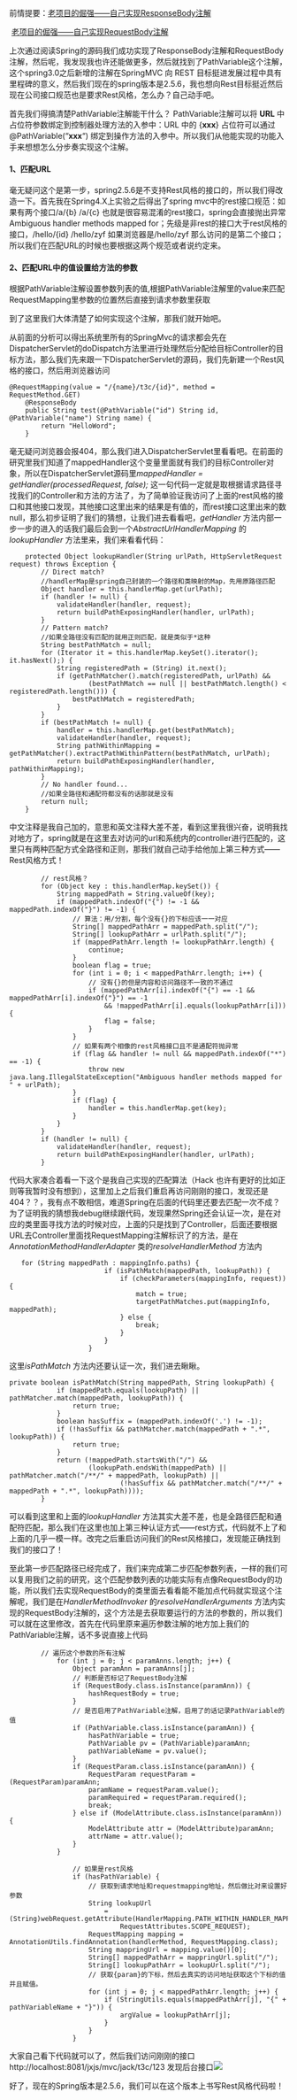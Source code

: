 前情提要：[老项目的倔强——自己实现ResponseBody注解](http://artery.thunisoft.com/posts/detail/654e3c74f2dd415b931d3c00aa90b5d8)

​		 [老项目的倔强——自己实现RequestBody注解](http://artery.thunisoft.com/posts/detail/d99b479e798540f3b346e7c23aa0ce04)

上次通过阅读Spring的源码我们成功实现了ResponseBody注解和RequestBody注解，然后呢，我发现我也许还能做更多，然后就找到了PathVariable这个注解，这个spring3.0之后新增的注解在SpringMVC 向 REST 目标挺进发展过程中具有里程碑的意义，然后我们现在的spring版本是2.5.6，我也想向Rest目标挺近然后现在公司接口规范也是要求Rest风格，怎么办？自己动手吧。



首先我们得搞清楚PathVariable注解能干什么？ PathVariable注解可以将 **URL** 中占位符参数绑定到控制器处理方法的入参中：URL 中的 {**xxx**} 占位符可以通过@PathVariable(“**xxx**“) 绑定到操作方法的入参中。所以我们从他能实现的功能入手来想想怎么分步奏实现这个注解。

#### 1、匹配URL

毫无疑问这个是第一步，spring2.5.6是不支持Rest风格的接口的，所以我们得改造一下。首先我在Spring4.X上实验之后得出了spring mvc中的rest接口规范：如果有两个接口/a/{b}  /a/{c} 也就是很容易混淆的rest接口，spring会直接抛出异常Ambiguous handler methods mapped for；先级是非rest的接口大于rest风格的接口，/hello/{id} /hello/zyf 如果浏览器是/hello/zyf 那么访问的是第二个接口；所以我们在匹配URL的时候也要根据这两个规范或者说约定来。

#### 2、匹配URL中的值设置给方法的参数

根据PathVariable注解设置参数列表的值,根据PathVariable注解里的value来匹配RequestMapping里参数的位置然后直接到请求参数里获取



到了这里我们大体清楚了如何实现这个注解，那我们就开始吧。



从前面的分析可以得出系统里所有的SpringMvc的请求都会先在DispatcherServlet的doDispatch方法里进行处理然后分配给目标Controller的目标方法，那么我们先来跟一下DispatcherServlet的源码，我们先新建一个Rest风格的接口，然后用浏览器访问

```
@RequestMapping(value = "/{name}/t3c/{id}", method = RequestMethod.GET)
    @ResponseBody
    public String test(@PathVariable("id") String id, @PathVariable("name") String name) {
        return "HelloWord";
    }
```

毫无疑问浏览器会报404，那么我们进入DispatcherServlet里看看吧。在前面的研究里我们知道了mappedHandler这个变量里面就有我们的目标Controller对象，所以在DispatcherServlet源码里*mappedHandler = getHandler(processedRequest, false);* 这一句代码一定就是取根据请求路径寻找我们的Controller和方法的方法了，为了简单验证我访问了上面的rest风格的接口和其他接口发现，其他接口这里出来的结果是有值的，而rest接口这里出来的数null，那么初步证明了我们的猜想，让我们进去看看吧，*getHandler* 方法内部一步一步的进入的话我们最后会到一个*AbstractUrlHandlerMapping* 的*lookupHandler* 方法里来，我们来看看代码：

```
	protected Object lookupHandler(String urlPath, HttpServletRequest request) throws Exception {
		// Direct match?
		//handlerMap是spring自己封装的一个路径和类映射的Map，先用原路径匹配
		Object handler = this.handlerMap.get(urlPath);
		if (handler != null) {
			validateHandler(handler, request);
			return buildPathExposingHandler(handler, urlPath);
		}
		// Pattern match?
		//如果全路径没有匹配的就用正则匹配，就是类似于*这种
		String bestPathMatch = null;
		for (Iterator it = this.handlerMap.keySet().iterator(); it.hasNext();) {
			String registeredPath = (String) it.next();
			if (getPathMatcher().match(registeredPath, urlPath) &&
					(bestPathMatch == null || bestPathMatch.length() < registeredPath.length())) {
				bestPathMatch = registeredPath;
			}
		}
		if (bestPathMatch != null) {
			handler = this.handlerMap.get(bestPathMatch);
			validateHandler(handler, request);
			String pathWithinMapping = getPathMatcher().extractPathWithinPattern(bestPathMatch, urlPath);
			return buildPathExposingHandler(handler, pathWithinMapping);
		}
		// No handler found...
		//如果全路径和通配符都没有的话那就是没有
		return null;
	}
```

中文注释是我自己加的，意思和英文注释大差不差，看到这里我很兴奋，说明我找对地方了，spring就是在这里去对访问的url和系统内的controller进行匹配的，这里只有两种匹配方式全路径和正则，那我们就自己动手给他加上第三种方式——Rest风格方式！

```
  		// rest风格？
        for (Object key : this.handlerMap.keySet()) {
            String mappedPath = String.valueOf(key);
            if (mappedPath.indexOf("{") != -1 && mappedPath.indexOf("}") != -1) {
                // 算法：用/分割，每个没有{}的下标应该一一对应
                String[] mappedPathArr = mappedPath.split("/");
                String[] lookupPathArr = urlPath.split("/");
                if (mappedPathArr.length != lookupPathArr.length) {
                    continue;
                }
                boolean flag = true;
                for (int i = 0; i < mappedPathArr.length; i++) {
                    // 没有{}的但是内容和访问路径不一致的不通过
                    if (mappedPathArr[i].indexOf("{") == -1 && mappedPathArr[i].indexOf("}") == -1
                        && !mappedPathArr[i].equals(lookupPathArr[i])) {
                        flag = false;
                    }
                }
                // 如果有两个相像的rest风格接口且不是通配符抛异常
                if (flag && handler != null && mappedPath.indexOf("*") == -1) {
                    throw new java.lang.IllegalStateException("Ambiguous handler methods mapped for " + urlPath);
                }
                if (flag) {
                    handler = this.handlerMap.get(key);
                }
            }
        }
        if (handler != null) {
            validateHandler(handler, request);
            return buildPathExposingHandler(handler, urlPath);
        }
```

代码大家凑合着看一下这个是我自己实现的匹配算法（Hack 也许有更好的比如正则等我暂时没有想到），这里加上之后我们重启再访问刚刚的接口，发现还是404？？，我有点不敢相信，难道Spring在后面的代码里还要去匹配一次不成？ 为了证明我的猜想我debug继续跟代码，发现果然Spring还会认证一次，是在对应的类里面寻找方法的时候对应，上面的只是找到了Controller，后面还要根据URL去Controller里面找RequestMapping注解标识了的方法，是在*AnnotationMethodHandlerAdapter* 类的*resolveHandlerMethod* 方法内

```
   for (String mappedPath : mappingInfo.paths) {
                        if (isPathMatch(mappedPath, lookupPath)) {
                            if (checkParameters(mappingInfo, request)) {
                                match = true;
                                targetPathMatches.put(mappingInfo, mappedPath);
                            } else {
                                break;
                            }
                        }
                    }
```

这里*isPathMatch* 方法内还要认证一次，我们进去瞅瞅。

```
private boolean isPathMatch(String mappedPath, String lookupPath) {
			if (mappedPath.equals(lookupPath) || pathMatcher.match(mappedPath, lookupPath)) {
				return true;
			}
			boolean hasSuffix = (mappedPath.indexOf('.') != -1);
			if (!hasSuffix && pathMatcher.match(mappedPath + ".*", lookupPath)) {
				return true;
			}
			return (!mappedPath.startsWith("/") &&
					(lookupPath.endsWith(mappedPath) || pathMatcher.match("/**/" + mappedPath, lookupPath) ||
							(!hasSuffix && pathMatcher.match("/**/" + mappedPath + ".*", lookupPath))));
		}
```

可以看到这里和上面的*lookupHandler* 方法其实大差不差，也是全路径匹配和通配符匹配，那么我们在这里也加上第三种认证方式——rest方式，代码就不上了和上面的几乎一模一样。改完之后重启访问我们的Rest风格接口，发现能正确找到我们的接口了！



至此第一步匹配路径已经完成了，我们来完成第二步匹配参数列表，一样的我们可以复用我们之前的研究，这个匹配参数列表的功能实际有点像RequestBody的功能，所以我们去实现RequestBody的类里面去看看能不能加点代码就实现这个注解呢，我们是在*HandlerMethodInvoker* 的*resolveHandlerArguments* 方法内实现的RequestBody注解的，这个方法是去获取要运行的方法的参数的，所以我们可以就在这里修改，首先在代码里原来遍历参数注解的地方加上我们的PathVariable注解，话不多说直接上代码

```
		// 遍历这个参数的所有注解
            for (int j = 0; j < paramAnns.length; j++) {
                Object paramAnn = paramAnns[j];
                // 判断是否标记了RequestBody注解
                if (RequestBody.class.isInstance(paramAnn)) {
                    hashRequestBody = true;
                }
                // 是否启用了PathVariable注解，启用了的话记录PathVariable的值
                if (PathVariable.class.isInstance(paramAnn)) {
                    hasPathVariable = true;
                    PathVariable pv = (PathVariable)paramAnn;
                    pathVariableName = pv.value();
                }
                if (RequestParam.class.isInstance(paramAnn)) {
                    RequestParam requestParam = (RequestParam)paramAnn;
                    paramName = requestParam.value();
                    paramRequired = requestParam.required();
                    break;
                } else if (ModelAttribute.class.isInstance(paramAnn)) {
                    ModelAttribute attr = (ModelAttribute)paramAnn;
                    attrName = attr.value();
                }
            }
```

```
 				// 如果是rest风格
                if (hasPathVariable) {
                    // 获取到请求地址和requestmapping地址，然后做比对来设置好参数
                    String lookupUrl
                        = (String)webRequest.getAttribute(HandlerMapping.PATH_WITHIN_HANDLER_MAPPING_ATTRIBUTE,
                            RequestAttributes.SCOPE_REQUEST);
                    RequestMapping mapping = AnnotationUtils.findAnnotation(handlerMethod, RequestMapping.class);
                    String mappringUrl = mapping.value()[0];
                    String[] mappedPathArr = mappringUrl.split("/");
                    String[] lookupPathArr = lookupUrl.split("/");
                    // 获取{param}的下标，然后去真实的访问地址获取这个下标的值并且赋值。
                    for (int j = 0; j < mappedPathArr.length; j++) {
                        if (StringUtils.equals(mappedPathArr[j], "{" + pathVariableName + "}")) {
                            argValue = lookupPathArr[j];
                        }
                    }
                } 
```

大家自己看下代码就可以了，然后我们访问刚刚的接口http://localhost:8081/jxjs/mvc/jack/t3c/123 发现后台接口![](http://bed.thunisoft.com:9000/ibed/2019/07/23/040202afd2cb41529f79fcd7df974d21.png)

好了，现在的Spring版本是2.5.6，我们可以在这个版本上书写Rest风格代码啦！